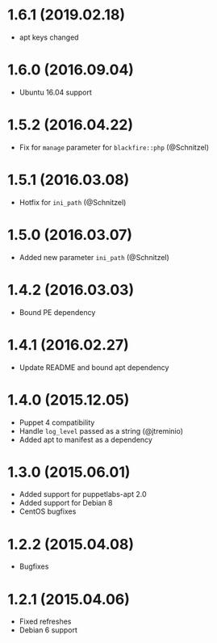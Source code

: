# 1.6.1 (2019.02.18)

* apt keys changed

# 1.6.0 (2016.09.04)

* Ubuntu 16.04 support

# 1.5.2 (2016.04.22)

* Fix for `manage` parameter for `blackfire::php` (@Schnitzel)

# 1.5.1 (2016.03.08)

* Hotfix for `ini_path` (@Schnitzel)

# 1.5.0 (2016.03.07)

* Added new parameter `ini_path` (@Schnitzel)

# 1.4.2 (2016.03.03)

* Bound PE dependency

# 1.4.1 (2016.02.27)

* Update README and bound apt dependency

# 1.4.0 (2015.12.05)

* Puppet 4 compatibility
* Handle `log_level` passed as a string (@jtreminio)
* Added apt to manifest as a dependency 


# 1.3.0 (2015.06.01)

* Added support for puppetlabs-apt 2.0
* Added support for Debian 8
* CentOS bugfixes


# 1.2.2 (2015.04.08)

* Bugfixes


# 1.2.1 (2015.04.06)

* Fixed refreshes
* Debian 6 support

